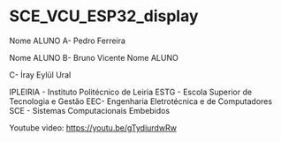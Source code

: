 # SCE_VCU_ESP32_display
Nome ALUNO A- Pedro Ferreira

Nome ALUNO B- Bruno Vicente Nome ALUNO 

C- İray Eylül Ural

IPLEIRIA - Instituto Politécnico de Leiria ESTG - Escola Superior de Tecnologia e Gestão EEC- Engenharia Eletrotécnica e de Computadores SCE - Sistemas Computacionais Embebidos

Youtube video: https://youtu.be/gTydiurdwRw
